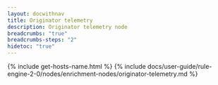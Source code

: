```yaml
---
layout: docwithnav
title: Originator telemetry
description: Originator telemetry node
breadcrumbs: "true"
breadcrumbs-steps: "2"
hidetoc: "true"
---
```


{% include get-hosts-name.html %}
{% include docs/user-guide/rule-engine-2-0/nodes/enrichment-nodes/originator-telemetry.md %}
